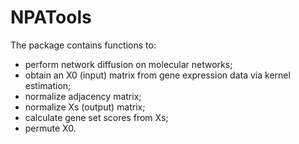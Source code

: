 # NPATools

The package contains functions to:
 - perform network diffusion on molecular networks;
 - obtain an X0 (input) matrix from gene expression data via kernel estimation;
 - normalize adjacency matrix;
 - normalize Xs (output) matrix;
 - calculate gene set scores from Xs;
 - permute X0.

